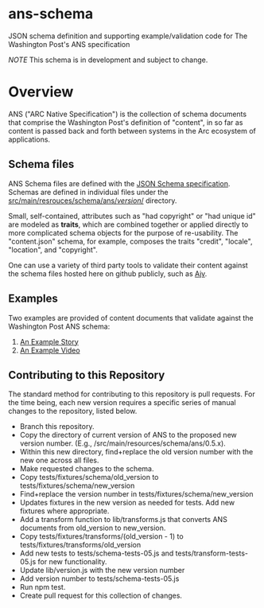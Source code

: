 # ans-schema
JSON schema definition and supporting example/validation code for The Washington Post's ANS specification

*NOTE* This schema is in development and subject to change.

# Overview
ANS ("ARC Native Specification") is the collection of schema documents that comprise the Washington Post's definition of "content", in so far as content is passed back and forth between systems in the Arc ecosystem of applications.

## Schema files
ANS Schema files are defined with the [JSON Schema specification](https://spacetelescope.github.io/understanding-json-schema/index.html).  Schemas are defined in individual files under the [src/main/resrouces/schema/ans/_version_/](src/main/resources/schema/ans/0.5.5/) directory.

Small, self-contained, attributes such as "had copyright" or "had unique id" are modeled as **traits**, which are combined together or applied directly to more complicated schema objects for the purpose of re-usability.  The "content.json" schema, for example, composes the traits "credit", "locale", "location", and "copyright".

One can use a variety of third party tools to validate their content against the schema files hosted here on github publicly, such as [Ajv](https://github.com/epoberezkin/ajv).


## Examples
Two examples are provided of content documents that validate against the Washington Post ANS schema:

1. [An Example Story](tests/fixtures/schema/0.5.5/story-fixture-tiny-house.json)
2. [An Example Video](tests/fixtures/schema/0.5.5/video-fixture-nationals.json)

## Contributing to this Repository

The standard method for contributing to this repository is pull requests.  For the time being, each new version requires a specific series of manual changes to the repository, listed below.

* Branch this repository.
* Copy the directory of current version of ANS to the proposed new version number.  (E.g., /src/main/resources/schema/ans/0.5.x). 
* Within this new directory, find+replace the old version number with the new one across all files.
* Make requested changes to the schema.
* Copy tests/fixtures/schema/old_version to tests/fixtures/schema/new_version
* Find+replace the version number in tests/fixtures/schema/new_version
* Updates fixtures in the new version as needed for tests. Add new fixtures where appropriate.
* Add a transform function to lib/transforms.js that converts ANS documents from old_version to new_version.
* Copy tests/fixtures/transforms/(old_version - 1) to tests/fixtures/transforms/old_version
* Add new tests to tests/schema-tests-05.js and tests/transform-tests-05.js for new functionality.
* Update lib/version.js with the new version number
* Add version number to tests/schema-tests-05.js
* Run npm test.
* Create pull request for this collection of changes.
  
